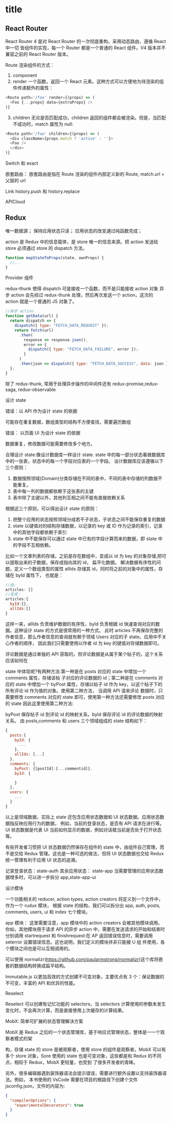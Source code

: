 # title

## React Router

React Router 4 是对 React Router 的一次彻底重构，采用动态路由，遵循 React 中一切
皆组件的实现，每一个 Router 都是一个普通的 React 组件。V4 版本并不兼容之前的 React Router
版本。

Route 渲染组件的方式：

1. component
2. render
   一个函数，返回一个 React 元素。这种方式可以方便地为待渲染的组件传递额外的属性：

```js
<Route path='/foo' render={(props) => (
  <Foo {...props} data={extraProps} />
)}
```

3. children
   无论是否匹配成功，children 返回的组件都会被渲染。但是，当匹配不成功时，match 属性为 null:

```js
<Route path='/foo' children={(props) => (
  <div className={props.match ? 'active' : ''}>
  <Foo />
  </div>
)}
```

Switch 和 exact

嵌套路由：
嵌套路由是指在 Route 渲染的组件内部定义新的 Route,
match.url = 父层的 url

Link
history.push 和 history.replace

APICloud

## Redux

唯一数据源；
保持应用状态只读；
应用状态的改变通过纯函数完成；

action 是 Redux 中的信息载体，是 store 唯一的信息来源。把 action 发送给 store 必须通过 store 的 dispatch 方法。

```js
function mapStateToProps(state, ownProps) {
  //...
}
```

Provider 组件

redux-thunk
使得 dispatch 可是接收一个函数，而不是只能接收 action 对象
异步 action 会先经过 redux-thunk 处理，然后再次发送一个 action，这次的 action 就是一个普通的 JS 对象了。

```js
//异步 action
function getData(url) {
  return dispatch => {
    dispatch({ type: "FETCH_DATA_REQUEST" });
    return fetch(url)
      .then(
        response => response.json(),
        error => {
          dispatch({ type: "FETCH_DATA_FAILURE", error });
        }
      )
      .then(json => dispatch({ type: "FETCH_DATA_SUCCESS", data: json }));
  };
}
```

除了 redux-thunk, 常用于处理异步操作的中间件还有 redux-promise,redux-saga, redux-observable

设计 state

错误：以 API 作为设计 state 的依据

可能存在重复数据，数组类型的结构不方便查找，需要遍历数组

错误： 以页面 UI 为设计 state 的依据

数据重复，修改数据可能需要修改多个地方。

合理设计 state:像设计数据库一样设计 state.
state 中的每一部分状态看做数据库中的一张表，状态中的每一个字段对应表的一个字段。
设计数据库应该遵循以下三个原则：

1. 数据按照领域(Domain)分类存储在不同的表中，不同的表中存储的列数据不能重复。
2. 表中每一列的数据都依赖于这张表的主键
3. 表中除了主键以外，其他列互相之间不能有直接依赖关系

根据这三个原则，可以得出设计 state 的原则：

1. 把整个应用的状态按照领域分成若干子状态，子状态之间不能保存重复的数据
2. state 以键值对的结构存储数据，以记录的 key 或 ID 作为记录的索引，记录中的其他字段都依赖于索引
3. state 中不能保存可以通过 state 中已有的字段计算而来的数据，即 state 中的字段不互相依赖。

比如一个文章列表的存储，之前是存在数组中，变成以 id 为 key 的对象存储,把可以提取出来的子数据，保存成指向其的 id，
扁平化数据。
解决数据有序性的问题，定义一个数组类型的属性 allIds 存储其 id，同时将之前的对象中的属性，存储在 byId 属性下，
也就是：

```js
//由:
articles: []
//变成：
articles:{
  byId:{},
  allIds:[]
}
```

这样一来，allIds 负责维护数据的有序性，byId 负责根据 id 快速查询对应的数据。这种设计 state 的方式是很常用的一种方式。
此时 articles 不再保存完整的作者信息，那么作者信息的查询就有赖于领域 Users 对应的子 state。应用中不关心作者的顺序，
因此我们只需要使用以作者 id 为 key 的键值对存储数据即可。

评论数据是通过单独的 API 获取的，但评论数据是从属于某个帖子的，这个关系应该如何在

state 中体现呢?有两种方法:第一种是在 posts 对应的 state 中增加一个 comments 属性，存储该帖
子对应的评论数据的 id；第二种是在 comments 对应的 state 中增加一个 byPost 属性，存储以帖子
id 作为 key，以这个帖子下的所有评论 id 作为值的对象。使用第二种方法， 当调用 API 请来评论
数据时，只需要修改 comments 对应的 state 即可，使用第一种方法还需要修改 posts 对应的 state
因此这里使用第二种方法:

byPost 保存帖子 id 到评论 id 的映射关系，byId 保存评论 id 的评论数据的映射关系。
由 posts,comments 和 users 三个领域组成的 state 结构如下：

```js
{
  posts:{
    byId: {
      ...
    },
    allIds: [...]
  },
  comments: {
    byPost: {[postId]:[...commentid]},
    byId: {

    }
  },
  users: {
    ...
  }
}
```

以上是领域数据，实际上 state 还包含应用状态数据和 UI 状态数据。应用状态数据指反映应用行为的数据，
例如，当前的登录状态，是否有 API 请求在进行等。UI 状态数据是代表 UI 当前如何显示的数据，例如对话框当前是否处于打开状态等。

有些开发者习惯把 UI 状态数据仍然保存在组件的 state 中，由组件自己管理，而不是交给 Redux 管理。这也是一种可选的做法，但将 UI 状态数据也交给 Redux 统一管理有利于应用 UI 状态的追溯。

记录登录状态：state-auth
其余应用状态： state-app
当需要管理的应用状态数据增多时，可以进一步拆分 app,state-app-ui

设计模块

一个功能相关的 reducer, action types, action creators 将定义到一个文件中，作为一个 rudux 模块，
根据 state 的结构，我们可以拆分出 app, auth, posts, comments, users, ui 和 index 七个模块。

app 模块：
这里需要注意，app 模块中的 action creators 会被其他模块调用。你如，其他模块用于请求 API
的异步 action 中，需要在发送请求的开始和结束时分别调用 startrequest 和 finishrequest:在 AP
返回错误信息时，需要调用 seterror 设置错误信息。这也说明，我们定义的模块并非只能被 U 组
件使用，各个模块之间也是可以互相调用的。

可以使用 normalizr(https://github.com/paularmstrong/normalizr)这个库将嵌套的数据结构转换成扁平结构。

Immutable.js
以更加高效的方式创建不可变对象，主要优点有 3 个：保证数据的不可变，丰富的 API 和优异的性能。

Reselect

Reselect 可以创建有记忆功能的 selectors，当 selectors 计算使用的参数未发生变化时，不会再次计算，而是直接使用上次缓存的计算结果。

MobX: 简单可扩展的状态管理解决方案

MobX 是 Redux 之后的一个状态管理库，基于响应式管理状态，整体是一一个观察者模式的架

构，存储 state 的 store 是被观察者，使用 store 的组件是观察者。MobX 可以有多个 store 对象，Sore
使用的 state 也是可变对象，这些都是和 Redux 的不同点，相较于 Redux，MobX 更轻量，也受到
了很多开发者的青睐。

另外，很多编辑器遇到装饰器语法会提示错误，需要进行额外设置以支持装饰器语法。例如，
本书使用的 VsCode 需要在项目的根路径下创建个文件 jsconfig.json，文件的内容为:

```json
{
  "compilerOptions": {
    "experimentalDecorators": true
  }
}
```
